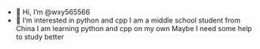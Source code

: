 - 👋 Hi, I’m @wxy565566
- 👀 I’m interested in python and cpp
I am a middle school student from China
I am learning python and cpp on my own
Maybe I need some help to study better
<!---
wxy565566/wxy565566 is a ✨ special ✨ repository because its `README.md` (this file) appears on your GitHub profile.
You can click the Preview link to take a look at your changes.
--->
